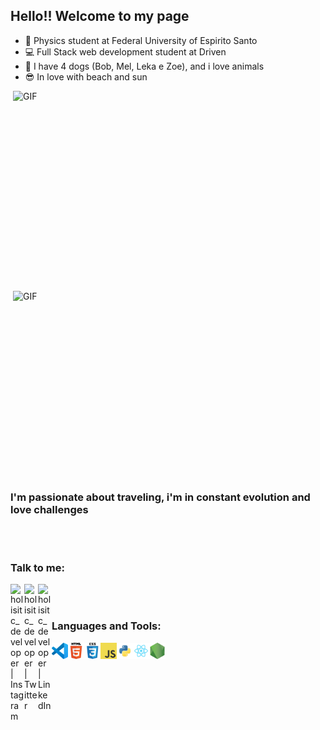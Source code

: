 ## Hello!! Welcome to my page

- 🔭 Physics student at Federal University of Espirito Santo
- 💻 Full Stack web development student at Driven
- 🐶 I have 4 dogs (Bob, Mel, Leka e Zoe), and i love animals
- 😎 In love with beach and sun



<img align="right" alt="GIF" src="https://tenor.com/view/software-software-development-gif-24712790" width="500" height="320" />

<img align="right" alt="GIF" src="https://github.com/arsentieva/arsentieva/blob/main/code.gif?raw=true" width="500" height="320" />

### I'm passionate about traveling, i'm in constant evolution and love challenges

<br>
<br>

### Talk to me:


[<img align="left" alt="holisitc_developer | Instagram" width="22px" src="https://cdn.jsdelivr.net/npm/simple-icons@3.13.0/icons/instagram.svg" />][instagram]

[<img align="left" alt="holisitc_developer | Twitter" width="22px" src="https://cdn.jsdelivr.net/npm/simple-icons@3.13.0/icons/twitter.svg" />][twitter]

[<img align="left" alt="holisitc_developer | LinkedIn" width="22px" src="https://cdn.jsdelivr.net/npm/simple-icons@v3/icons/linkedin.svg" />][linkedin]

<br>
<br>

### Languages and Tools:

<img align="left" alt="Visual Studio Code" width="26px" src="https://raw.githubusercontent.com/github/explore/80688e429a7d4ef2fca1e82350fe8e3517d3494d/topics/visual-studio-code/visual-studio-code.png" />
<img align="left" alt="HTML5" width="26px" src="https://raw.githubusercontent.com/github/explore/80688e429a7d4ef2fca1e82350fe8e3517d3494d/topics/html/html.png" />
<img align="left" alt="CSS3" width="26px" src="https://raw.githubusercontent.com/github/explore/80688e429a7d4ef2fca1e82350fe8e3517d3494d/topics/css/css.png" />
<img align="left" alt="JavaScript" width="26px" src="https://raw.githubusercontent.com/github/explore/80688e429a7d4ef2fca1e82350fe8e3517d3494d/topics/javascript/javascript.png" />
<img align="left" alt="python" width="26px" src="https://raw.githubusercontent.com/github/explore/80688e429a7d4ef2fca1e82350fe8e3517d3494d/topics/python/python.png" />
<img align="left" alt="React" width="26px" src="https://raw.githubusercontent.com/github/explore/80688e429a7d4ef2fca1e82350fe8e3517d3494d/topics/react/react.png" />
<img align="left" alt="Node.js" width="26px" src="https://raw.githubusercontent.com/github/explore/80688e429a7d4ef2fca1e82350fe8e3517d3494d/topics/nodejs/nodejs.png" />

<br>
<br>

[instagram]: https://www.instagram.com/mattgueler/
[linkedin]: https://www.linkedin.com/in/mateus-gueler-machado-2021/
[twitter]: https://twitter.com/teusgueler
